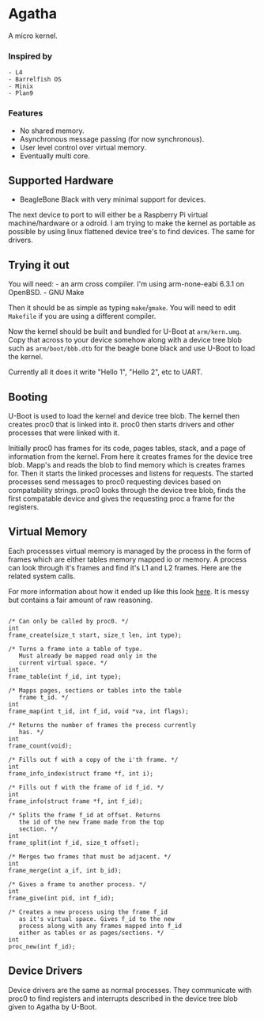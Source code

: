 # Agatha

A micro kernel.

### Inspired by

	- L4
	- Barrelfish OS
	- Minix
	- Plan9


### Features
	
  - No shared memory.
  - Asynchronous message passing (for now synchronous).
  - User level control over virtual memory.
  - Eventually multi core.

## Supported Hardware

  - BeagleBone Black with very minimal support for 
    devices.

The next device to port to will either be a Raspberry Pi
virtual machine/hardware or a odroid. I am trying to make
the kernel as portable as possible by using linux flattened
device tree's to find devices. The same for drivers.

## Trying it out

You will need:
	- an arm cross compiler. I'm using arm-none-eabi
	6.3.1 on OpenBSD. 
	- GNU Make

Then it should be as simple as typing `make`/`gmake`.
You will need to edit `Makefile` if you are using a 
different compiler.

Now the kernel should be built and bundled for U-Boot
at `arm/kern.umg`. Copy that across to your device
somehow along with a device tree blob such as 
`arm/boot/bbb.dtb` for the beagle bone black and use
U-Boot to load the kernel.

Currently all it does it write "Hello 1", "Hello 2", etc
to UART.

## Booting

U-Boot is used to load the kernel and device tree blob.
The kernel then creates proc0 that is linked into it.
proc0 then starts drivers and other processes that were
linked with it. 

Initially proc0 has frames for its code, pages tables,
stack, and a page of information from the kernel. From
here it creates frames for the device tree blob. Mapp's
and reads the blob to find memory which is creates frames
for. Then it starts the linked processes and listens 
for requests. The started processes send messages to proc0
requesting devices based on compatability strings. proc0
looks through the device tree blob, finds the first 
compatable device and gives the requesting proc a frame
for the registers.

## Virtual Memory

Each processses virtual memory is managed by the process
in the form of frames which are either tables memory mapped
io or memory. A process can look through it's frames and 
find it's L1 and L2 frames. Here are the related system
calls.

For more information about how it ended up like this
look [here](docs/memory.md). It is messy but contains
a fair amount of raw reasoning.

```

/* Can only be called by proc0. */
int
frame_create(size_t start, size_t len, int type);

/* Turns a frame into a table of type.
   Must already be mapped read only in the
   current virtual space. */
int
frame_table(int f_id, int type);

/* Mapps pages, sections or tables into the table
   frame t_id. */
int
frame_map(int t_id, int f_id, void *va, int flags);

/* Returns the number of frames the process currently
   has. */
int
frame_count(void);

/* Fills out f with a copy of the i'th frame. */
int
frame_info_index(struct frame *f, int i);

/* Fills out f with the frame of id f_id. */
int
frame_info(struct frame *f, int f_id);

/* Splits the frame f_id at offset. Returns
   the id of the new frame made from the top
   section. */
int
frame_split(int f_id, size_t offset);

/* Merges two frames that must be adjacent. */
int
frame_merge(int a_if, int b_id);

/* Gives a frame to another process. */
int
frame_give(int pid, int f_id);

/* Creates a new process using the frame f_id 
   as it's virtual space. Gives f_id to the new
   process along with any frames mapped into f_id
   either as tables or as pages/sections. */
int
proc_new(int f_id);

```

## Device Drivers

Device drivers are the same as normal processes.
They communicate with proc0 to find registers and
interrupts described in the device tree blob given
to Agatha by U-Boot. 

